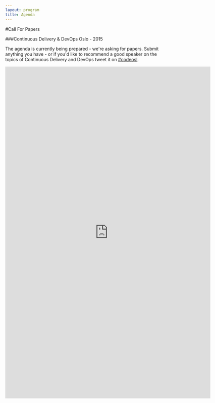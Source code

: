 ```yaml
---
layout: program
title: Agenda
---
```

#Call For Papers

###Continuous Delivery & DevOps Oslo - 2015

The agenda is currently being prepared - we're asking for papers. Submit anything you have - or if you'd like to recommend a good speaker on the topics of Continuous Delivery and DevOps tweet it on [#codeosl]({{site.root}}/social/tweets.html).

<iframe src="http://goo.gl/forms/Qj2KmwsZ5D" width="650" height="1050" frameborder="0" marginheight="0" marginwidth="0">Loading...</iframe>
